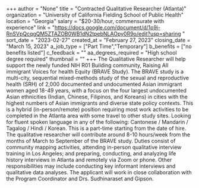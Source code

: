 +++
author = "None"
title = "Contracted Qualitative Researcher (Atlanta)"
organization = "University of California Fielding School of Public Health"
location = "Georgia"
salary = "$20-30/hour, commensurate with experience"
link = "https://docs.google.com/document/d/1o9i-RnSVpQcqgQM5ZTAZOB0WB1dN2tpebNLAOpy0R9o/edit?usp=sharing "
sort_date = "2023-02-27"
created_at = "February 27, 2023"
closing_date = "March 15, 2023"
a_job_type = ["Part Time","Temporary"]
b_benefits = ["no benefits listed"]
c_feedback = ""
aa_degrees_required = "High school degree required"
thumbnail = ""
+++
The Qualitative Researcher will help support the newly funded NIH R01 Building community, Raising All immigrant Voices for health Equity (BRAVE Study). The BRAVE study is a multi-city, sequential mixed-methods study of the sexual and reproductive health (SRH) of 2,000 documented and undocumented Asian immigrant women aged 18-49 years, with a focus on the four largest undocumented Asian ethnicities (Indian, Chinese, Filipinos, and Koreans) in cities with the highest numbers of Asian immigrants and diverse state policy contexts. This is a hybrid (in-person/remote) position requiring most work activities to be completed in the Atlanta area with some travel to other study sites. Looking for fluent spoken language in any of the following: Cantonese / Mandarin / Tagalog / Hindi / Korean. This is a part-time starting from the date of hire. The qualitative researcher will contribute around 8-10 hours/week from the months of March to September of the BRAVE study. Duties consist of community mapping activities, attending in-person qualitative interview training in Los Angeles; and preparing, conducting, and analyzing life history interviews in Atlanta and remotely via Zoom or phone. Other responsibilities may include conducting key informant interviews and qualitative data analyses. The applicant will work in close collaboration with the Program Coordinator and Drs. Sudhinaraset and Gipson. 